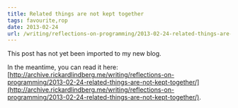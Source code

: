 ```yaml
---
title: Related things are not kept together
tags: favourite,rop
date: 2013-02-24
url: /writing/reflections-on-programming/2013-02-24-related-things-are-not-kept-together/
---
```


This post has not yet been imported to my new blog.

In the meantime, you can read it here: [http://archive.rickardlindberg.me/writing/reflections-on-programming/2013-02-24-related-things-are-not-kept-together/](http://archive.rickardlindberg.me/writing/reflections-on-programming/2013-02-24-related-things-are-not-kept-together/).

